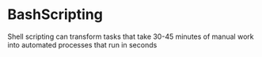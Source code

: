 # BashScripting
 Shell scripting can transform tasks that take 30-45 minutes of manual  work into automated processes that run in seconds
